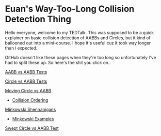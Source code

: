 # Euan's Way-Too-Long Collision Detection Thing

Hello everyone, welcome to my TEDTalk. This was supposed to be a quick explainer on basic collision detection of AABBs and Circles, but it kind of ballooned out into a mini-course. I hope it's useful cuz it took way longer than I expected.

GitHub doesn't like these pages when they're too long so unfortunately I've had to split these up. So here's the shit you click on..

[AABB vs AABB Tests](1.md)

 

[Circle vs AABB Tests](2.md)

 
 
[Moving Circle vs AABB](3.md)

- [Collision Ordering](3-1.md)

 

[Minkowski Shennanigans](4.md)

- [Minkowski Examples](4-1.md)

 
 
[Swept Circle vs AABB Test](5.md)
